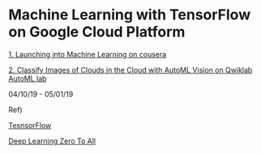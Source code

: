 # Machine Learning with TensorFlow on Google Cloud Platform

[1. Launching into Machine Learning on cousera](https://www.coursera.org/learn/launching-machine-learning)


[2. Classify Images of Clouds in the Cloud with AutoML Vision on Qwiklab AutoML lab](https://www.qwiklabs.com/focuses/1779?catalog_rank=%7B%22rank%22%3A1%2C%22num_filters%22%3A0%2C%22has_search%22%3Atrue%7D&parent=catalog&search_id=2274219)
 
 04/10/19 - 05/01/19
 
 Ref)
 
 [TesnsorFlow](https://www.tensorflow.org/tutorials/keras)
 
 [Deep Learning Zero To All](https://deeplearningzerotoall.github.io/season2/)
